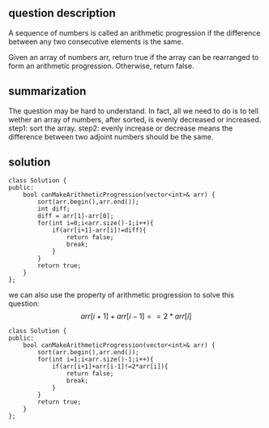 ## question description
A sequence of numbers is called an arithmetic progression if the difference between any two consecutive elements is the same.

Given an array of numbers arr, return true if the array can be rearranged to form an arithmetic progression. Otherwise, return false.

## summarization
The question may be hard to understand. In fact, all we need to do is to tell wether an array of numbers, after sorted, is evenly decreased or increased.</br>
step1: sort the array.
step2: evenly increase or decrease means the difference between two adjoint numbers should be the same.

## solution 
```
class Solution {
public:
    bool canMakeArithmeticProgression(vector<int>& arr) {
        sort(arr.begin(),arr.end());
        int diff;
        diff = arr[1]-arr[0];
        for(int i=0;i<arr.size()-1;i++){
            if(arr[i+1]-arr[i]!=diff){
                return false;
                break;
            }
        }
        return true;
    }
};
```
we can also use the property of arithmetic progression to solve this question:
$$arr[i+1]+arr[i-1]==2*arr[i]$$
```
class Solution {
public:
    bool canMakeArithmeticProgression(vector<int>& arr) {
        sort(arr.begin(),arr.end());
        for(int i=1;i<arr.size()-1;i++){
            if(arr[i+1]+arr[i-1]!=2*arr[i]){
                return false;
                break;
            }
        }
        return true;
    }
};
```
